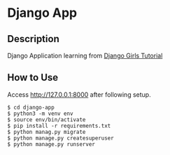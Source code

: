 Django App
====

## Description
Django Application learning from [Django Girls Tutorial](https://tutorial.djangogirls.org/en/)


## How to Use
Access http://127.0.0.1:8000 after following setup.

```
$ cd django-app
$ python3 -m venv env
$ source env/bin/activate
$ pip install -r requirements.txt 
$ python manag.py migrate
$ python manage.py createsuperuser
$ python manage.py runserver
```
